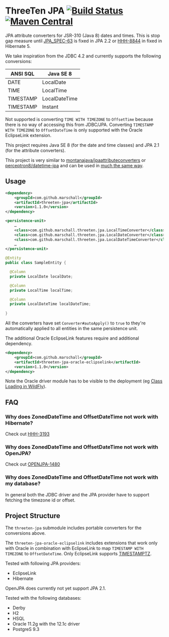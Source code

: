 ThreeTen JPA [![Build Status](https://travis-ci.org/marschall/threeten-jpa.svg?branch=master)](https://travis-ci.org/marschall/threeten-jpa) [![Maven Central](https://maven-badges.herokuapp.com/maven-central/cz.jirutka.rsql/rsql-parser/badge.svg)](https://maven-badges.herokuapp.com/maven-central/com.github.marschall/threeten-jpa)
============

JPA attribute converters for JSR-310 (Java 8) dates and times.
This is stop gap measure until [JPA_SPEC-63](https://java.net/jira/browse/JPA_SPEC-63) is fixed in JPA 2.2 or [HHH-8844](https://hibernate.atlassian.net/browse/HHH-8844) in fixed in Hibernate 5.

We take inspiration from the JDBC 4.2 and currently supports the following conversions:

| ANSI SQL   | Java SE 8      |
| ---------- | -------------- |
| DATE       | LocalDate      |
| TIME       | LocalTime      |
| TIMESTAMP  | LocalDateTime  |
| TIMESTAMP  | Instant        |

Not supported is converting `TIME WITH TIMEZONE` to `OffsetTime` because there is no way of accessing this from JDBC/JPA.
Converting `TIMESTAMP WITH TIMEZONE` to `OffsetDateTime` is only supported with the Oracle EclipseLink extension.

This project requires Java SE 8 (for the date and time classes) and JPA 2.1 (for the attribute converters).

This project is very similar to [montanajava/jpaattributeconverters](https://bitbucket.org/montanajava/jpaattributeconverters) or [perceptron8/datetime-jpa](https://github.com/perceptron8/datetime-jpa) and can be used in [much the same way](https://weblogs.java.net/blog/montanajava/archive/2014/06/17/using-java-8-datetime-classes-jpa).

Usage
-----

```xml
<dependency>
    <groupId>com.github.marschall</groupId>
    <artifactId>threeten-jpa</artifactId>
    <version>1.1.0</version>
</dependency>
```

```xml
<persistence-unit>
    …
    <class>com.github.marschall.threeten.jpa.LocalTimeConverter</class>
    <class>com.github.marschall.threeten.jpa.LocalDateConverter</class>
    <class>com.github.marschall.threeten.jpa.LocalDateTimeConverter</class>
    …
</persistence-unit>
```

```java
@Entity
public class SampleEntity {

  @Column
  private LocalDate localDate;

  @Column
  private LocalTime localTime;

  @Column
  private LocalDateTime localDateTime;
  
}
```

All the converters have set `Converter#autoApply()` to `true` to they're automatically applied to all entities in the same persistence unit.

The additional Oracle EclipseLink features require and additional dependency.

```xml
<dependency>
    <groupId>com.github.marschall</groupId>
    <artifactId>threeten-jpa-oracle-eclipselink</artifactId>
    <version>1.1.0</version>
</dependency>
```

Note the Oracle driver module has to be visible to the deployment (eg [Class Loading in WildFly](https://docs.jboss.org/author/display/WFLY8/Class+Loading+in+WildFly)).


FAQ
---

### Why does ZonedDateTime and OffsetDateTime not work with Hibernate?
Check out [HHH-3193](https://hibernate.atlassian.net/browse/HHH-3193)

### Why does ZonedDateTime and OffsetDateTime not work with OpenJPA?
Check out [OPENJPA-1480](https://issues.apache.org/jira/browse/OPENJPA-1480)

### Why does ZonedDateTime and OffsetDateTime not work with my database?
In general both the JDBC driver and the JPA provider have to support fetching the timezone id or offset.


Project Structure
-----------------
The `threeten-jpa` submodule includes portable converters for the conversions above.

The `threeten-jpa-oracle-eclipselink` includes extensions that work only with Oracle in combination with EclipseLink to map `TIMESTAMP WITH TIMEZONE` to `OffsetDateTime`. Only EclipseLink supports [TIMESTAMPTZ](http://docs.oracle.com/cd/E11882_01/appdev.112/e13995/oracle/sql/TIMESTAMPTZ.html).

Tested with following JPA providers:
 * EclipseLink
 * Hibernate
 
OpenJPA does currently not yet support JPA 2.1.

Tested with the following databases:
 * Derby
 * H2
 * HSQL
 * Oracle 11.2g with the 12.1c driver
 * PostgreS 9.3
